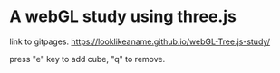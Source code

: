 A webGL study using three.js
============================
link to gitpages.
https://looklikeaname.github.io/webGL-Tree.js-study/

press "e" key to add cube, "q" to remove.
